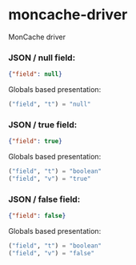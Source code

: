 # moncache-driver
MonCache driver

### JSON / **null** field:
```json
{"field": null}
```

Globals based presentation:
```lisp
("field", "t") = "null"
```

### JSON / **true** field:
```json
{"field": true}
```

Globals based presentation:
```lisp
("field", "t") = "boolean"
("field", "v") = "true"
```

### JSON / **false** field:
```json
{"field": false}
```

Globals based presentation:
```lisp
("field", "t") = "boolean"
("field", "v") = "false"
```
